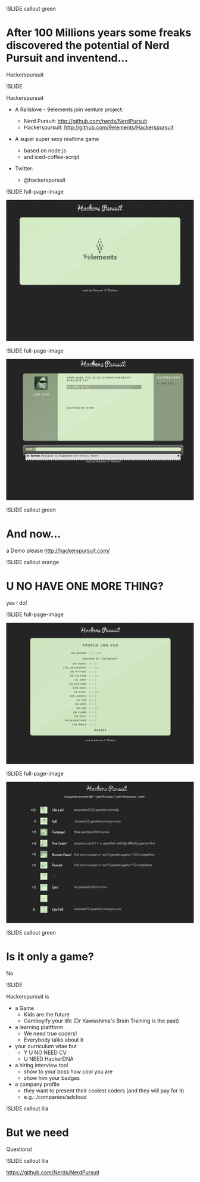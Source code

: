 !SLIDE callout green

# After 100 Millions years some freaks discovered the potential of Nerd Pursuit and inventend...

Hackerspursuit

!SLIDE

Hackerspursuit

* A Railslove - 9elements join venture project: 
  * Nerd Pursuit: http://github.com/nerds/NerdPursuit
  * Hackerspursuit: http://github.com/9elements/Hackerspursuit

* A super super sexy realtime game
  * based on node.js
  * and iced-coffee-script

* Twitter:
  * @hackerspursuit

!SLIDE full-page-image

![Startscreen](startscreen.png)

!SLIDE full-page-image

![A Hackerspursuit question](question.png)

!SLIDE callout green

# And now...

a Demo please http://hackerspursuit.com/

!SLIDE callout orange

# U NO HAVE ONE MORE THING?

yes I do!

!SLIDE full-page-image

![Hacker DNA](dna.png)

!SLIDE full-page-image

![Hackerspursuit Badges](badges.png)

!SLIDE callout green

# Is it only a game?

No

!SLIDE

Hackerspursuit is

* a Game
  * Kids are the future
  * Gamboyify your life (Dr Kawashima's Brain Training is the past)
* a learning plattform
  * We need true coders! 
  * Everybody talks about it
* your curriculum vitae but
  * Y U NO NEED CV
  * U NEED HackerDNA
* a hiring interview tool
  * show to your boss how cool you are
  * show him your badges
* a company profile
  * they want to present their coolest coders (and they will pay for it)
  * e.g.: /companies/adcloud

!SLIDE callout lila

# But we need

Questions!

!SLIDE callout lila

https://github.com/Nerds/NerdPursuit
